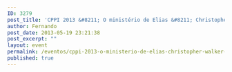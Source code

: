 ```yaml
---
ID: 3279
post_title: 'CPPI 2013 &#8211; O ministério de Elias &#8211; Christopher  Walker'
author: Fernando
post_date: 2013-05-19 23:21:38
post_excerpt: ""
layout: event
permalink: /eventos/cppi-2013-o-ministerio-de-elias-christopher-walker-2013-07-06
published: true
---
```

